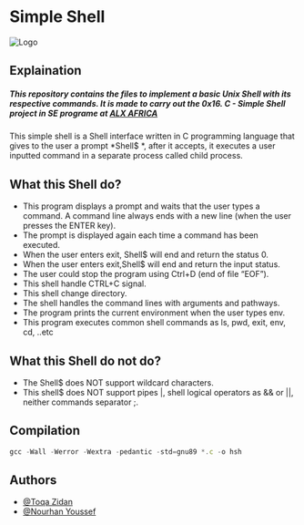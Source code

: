 # Simple Shell






![Logo](https://e1.pxfuel.com/desktop-wallpaper/373/969/desktop-wallpaper-linux-tux-tux-linux.jpg)





## Explaination

##### This repository contains the files to implement a basic Unix Shell with its respective commands. It is made to carry out the 0x16. C - Simple Shell project in SE programe at [ALX AFRICA](https://www.alxafrica.com/)

This simple shell is a Shell interface written in C programming language that gives to the user a prompt *Shell$ *, after it accepts, it executes a user inputted command in a separate process called child process.

## What this Shell do?

* This program displays a prompt and waits that the user types a command. A command line always ends with a new line (when the user presses the ENTER key).
* The prompt is displayed again each time a command has been executed.
* When the user enters exit, Shell$ will end and return the status 0.
* When the user enters exit,Shell$ will end and return the input status.
* The user could stop the program using Ctrl+D (end of file “EOF”).
* This shell handle CTRL+C signal.
* This shell change directory.
* The shell handles the command lines with arguments and pathways.
* The program prints the current environment when the user types env.
* This program executes common shell commands as ls, pwd, exit, env, cd, ..etc

## What this Shell do not do?

* The Shell$ does NOT support wildcard characters.
* This shell$ does NOT support pipes |, shell logical operators as && or ||, neither commands separator ;.

## Compilation

```javascript
gcc -Wall -Werror -Wextra -pedantic -std=gnu89 *.c -o hsh
```



## Authors

- [@Toqa Zidan](https://github.com/ToqaZidan)
- [@Nourhan Youssef](https://github.com/EngNourhanYoussef)

